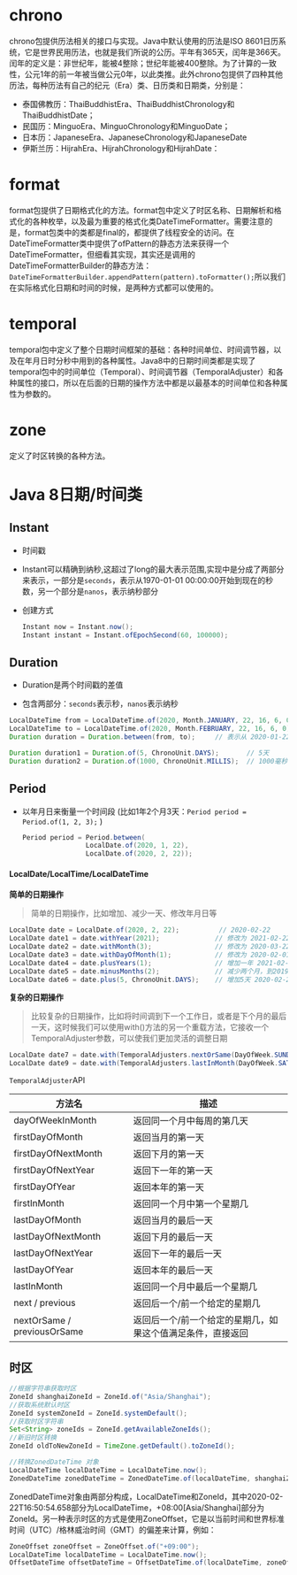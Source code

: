 # chrono

chrono包提供历法相关的接口与实现。Java中默认使用的历法是ISO 8601日历系统，它是世界民用历法，也就是我们所说的公历。平年有365天，闰年是366天。闰年的定义是：非世纪年，能被4整除；世纪年能被400整除。为了计算的一致性，公元1年的前一年被当做公元0年，以此类推。此外chrono包提供了四种其他历法，每种历法有自己的纪元（Era）类、日历类和日期类，分别是：

- 泰国佛教历：ThaiBuddhistEra、ThaiBuddhistChronology和ThaiBuddhistDate；
- 民国历：MinguoEra、MinguoChronology和MinguoDate；
- 日本历：JapaneseEra、JapaneseChronology和JapaneseDate
- 伊斯兰历：HijrahEra、HijrahChronology和HijrahDate：



# format

format包提供了日期格式化的方法。format包中定义了时区名称、日期解析和格式化的各种枚举，以及最为重要的格式化类DateTimeFormatter。需要注意的是，format包类中的类都是final的，都提供了线程安全的访问。在DateTimeFormatter类中提供了ofPattern的静态方法来获得一个DateTimeFormatter，但细看其实现，其实还是调用的DateTimeFormatterBuilder的静态方法：`DateTimeFormatterBuilder.appendPattern(pattern).toFormatter();`所以我们在实际格式化日期和时间的时候，是两种方式都可以使用的。



# temporal

temporal包中定义了整个日期时间框架的基础：各种时间单位、时间调节器，以及在年月日时分秒中用到的各种属性。Java8中的日期时间类都是实现了temporal包中的时间单位（Temporal）、时间调节器（TemporalAdjuster）和各种属性的接口，所以在后面的日期的操作方法中都是以最基本的时间单位和各种属性为参数的。



# zone

定义了时区转换的各种方法。







# Java 8日期/时间类

## Instant

* 时间戳

* Instant可以精确到纳秒,这超过了long的最大表示范围,实现中是分成了两部分来表示，一部分是`seconds`，表示从1970-01-01 00:00:00开始到现在的秒数，另一个部分是`nanos`，表示纳秒部分

* 创建方式

  ```java
  Instant now = Instant.now(); 
  Instant instant = Instant.ofEpochSecond(60, 100000);
  ```

## Duration

* Duration是两个时间戳的差值

* 包含两部分：`seconds`表示秒，`nanos`表示纳秒

```java
LocalDateTime from = LocalDateTime.of(2020, Month.JANUARY, 22, 16, 6, 0);    // 2020-01-22 16:06:00
LocalDateTime to = LocalDateTime.of(2020, Month.FEBRUARY, 22, 16, 6, 0);     // 2020-02-22 16:06:00
Duration duration = Duration.between(from, to);     // 表示从 2020-01-22 16:06:00到 2020-02-22 16:06:00 这段时间
```

```java
Duration duration1 = Duration.of(5, ChronoUnit.DAYS);       // 5天
Duration duration2 = Duration.of(1000, ChronoUnit.MILLIS);  // 1000毫秒
```



## Period

* 以年月日来衡量一个时间段 (比如1年2个月3天：`Period period = Period.of(1, 2, 3);` )

  ```java
  Period period = Period.between(
                  LocalDate.of(2020, 1, 22),
                  LocalDate.of(2020, 2, 22));
  ```

#### LocalDate/LocalTime/LocalDateTime

**简单的日期操作**

> 简单的日期操作，比如增加、减少一天、修改年月日等

```java
LocalDate date = LocalDate.of(2020, 2, 22);          // 2020-02-22
LocalDate date1 = date.withYear(2021);              // 修改为 2021-02-22
LocalDate date2 = date.withMonth(3);                // 修改为 2020-03-22
LocalDate date3 = date.withDayOfMonth(1);           // 修改为 2020-02-01
LocalDate date4 = date.plusYears(1);                // 增加一年 2021-02-22
LocalDate date5 = date.minusMonths(2);              // 减少两个月，到2019年的12月  2019-12-22
LocalDate date6 = date.plus(5, ChronoUnit.DAYS);    // 增加5天 2020-02-27
```

**复杂的日期操作**

>  比较复杂的日期操作，比如将时间调到下一个工作日，或者是下个月的最后一天，这时候我们可以使用with()方法的另一个重载方法，它接收一个TemporalAdjuster参数，可以使我们更加灵活的调整日期



```java
LocalDate date7 = date.with(TemporalAdjusters.nextOrSame(DayOfWeek.SUNDAY));      // 返回下一个距离当前时间最近的星期日 2020-02-23
LocalDate date9 = date.with(TemporalAdjusters.lastInMonth(DayOfWeek.SATURDAY));  // 返回本月最后一个周六 2020-02-29
```



`TemporalAdjuster`API

| 方法名                      | 描述                                                        |
| --------------------------- | ----------------------------------------------------------- |
| dayOfWeekInMonth            | 返回同一个月中每周的第几天                                  |
| firstDayOfMonth             | 返回当月的第一天                                            |
| firstDayOfNextMonth         | 返回下月的第一天                                            |
| firstDayOfNextYear          | 返回下一年的第一天                                          |
| firstDayOfYear              | 返回本年的第一天                                            |
| firstInMonth                | 返回同一个月中第一个星期几                                  |
| lastDayOfMonth              | 返回当月的最后一天                                          |
| lastDayOfNextMonth          | 返回下月的最后一天                                          |
| lastDayOfNextYear           | 返回下一年的最后一天                                        |
| lastDayOfYear               | 返回本年的最后一天                                          |
| lastInMonth                 | 返回同一个月中最后一个星期几                                |
| next / previous             | 返回后一个/前一个给定的星期几                               |
| nextOrSame / previousOrSame | 返回后一个/前一个给定的星期几，如果这个值满足条件，直接返回 |



## 时区

```java
//根据字符串获取时区
ZoneId shanghaiZoneId = ZoneId.of("Asia/Shanghai");
//获取系统默认时区
ZoneId systemZoneId = ZoneId.systemDefault();
//获取时区字符串
Set<String> zoneIds = ZoneId.getAvailableZoneIds();
//新旧时区转换
ZoneId oldToNewZoneId = TimeZone.getDefault().toZoneId();

//转换ZonedDateTime 对象
LocalDateTime localDateTime = LocalDateTime.now();
ZonedDateTime zonedDateTime = ZonedDateTime.of(localDateTime, shanghaiZoneId);
```

ZonedDateTime对象由两部分构成，LocalDateTime和ZoneId，其中2020-02-22T16:50:54.658部分为LocalDateTime，+08:00[Asia/Shanghai]部分为ZoneId。另一种表示时区的方式是使用ZoneOffset，它是以当前时间和世界标准时间（UTC）/格林威治时间（GMT）的偏差来计算，例如：

```java
ZoneOffset zoneOffset = ZoneOffset.of("+09:00"); 
LocalDateTime localDateTime = LocalDateTime.now(); 
OffsetDateTime offsetDateTime = OffsetDateTime.of(localDateTime, zoneOffset);
```





